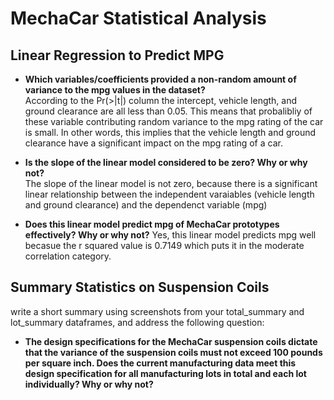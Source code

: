 # MechaCar Statistical Analysis

## Linear Regression to Predict MPG


  - **Which variables/coefficients provided a non-random amount of variance to the mpg values in the dataset?**                               
    According to the Pr(>|t|) column the intercept, vehicle length, and ground clearance are all less than 0.05. This means that probalibliy of these variable
    contributing random variance to the mpg rating of the car is small. In other words, this implies that the vehicle length and ground clearance have a significant
    impact on the mpg rating of a car. 
    
  - **Is the slope of the linear model considered to be zero? Why or why not?**                                   
    The slope of the linear model is not zero, because there is a significant linear relationship between the independent varaiables (vehicle length and ground
    clearance) and the dependenct variable (mpg)

  - **Does this linear model predict mpg of MechaCar prototypes effectively? Why or why not?**
    Yes, this linear model predicts mpg well becasue the r squared value is 0.7149 which puts it in the moderate correlation category. 


## Summary Statistics on Suspension Coils
write a short summary using screenshots from your total_summary and lot_summary dataframes, and address the following question:

  - **The design specifications for the MechaCar suspension coils dictate that the variance of the suspension coils must not exceed 100 pounds per square inch. Does the
    current manufacturing data meet this design specification for all manufacturing lots in total and each lot individually? Why or why not?**
